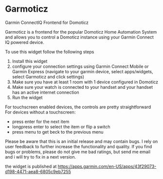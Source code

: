 # Garmoticz
Garmin ConnectIQ Frontend for Domoticz

Garmoticz is a frontend for the popular Domoticz Home Automation System and allows you to control a Domoticz instance using your Garmin Connect IQ powered device.

To use this widget follow the following steps
1. Install this widget
2. configure your connection settings using Garmin Connect Mobile or Garmin Express (navigate to your garmin device, select apps/widgets, select Garmoticz and click settings)
3. Make sure you have at least 1 room with 1 device configured in Domoticz
4. Make sure your watch is connected to your handset and your handset has an active internet connection
5. Run the widget

For touchscreen enabled devices, the controls are pretty straightforward
For devices without a touchscreen:
- press enter for the next item
- longpress enter to select the item or flip a switch
- press menu to get beck to the previous menu

Please be aware that this is an initial release and may contain bugs. I rely on user feedback to further increase the functionality and quality. If you find bugs or problems, please do not give me bad ratings, but send me email and i will try to fix in a next version.

the widget is published at https://apps.garmin.com/en-US/apps/43f29073-d198-4471-aea8-6805c9eb7255
